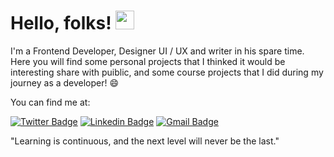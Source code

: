 # Hello, folks! <img src="https://raw.githubusercontent.com/MartinHeinz/MartinHeinz/master/wave.gif" width="30px">

I'm a Frontend Developer, Designer UI / UX and writer in his spare time. Here you will find some personal projects that I thinked it would be interesting share with puiblic, and some course projects that I did during my journey as a developer! 😄

You can find me at:

[![Twitter Badge](https://img.shields.io/badge/-@MatheusLB4-6633cc?style=flat-square&labelColor=6633cc&logo=twitter&logoColor=white&link=https://twitter.com/MatheusLB4)](https://twitter.com/MatheusLB4) 
[![Linkedin Badge](https://img.shields.io/badge/-Matheus%20Littig-6633cc?style=flat-square&logo=Linkedin&logoColor=white&link=https://https://www.linkedin.com/in/matheus-l-b-8559001a1/)](https://www.linkedin.com/in/matheus-l-b-8559001a1/) 
[![Gmail Badge](https://img.shields.io/badge/-littig.works@gmail.com-6633cc?style=flat-square&logo=Gmail&logoColor=white&link=mailto:dlittig.works@gmail.com)](mailto:littig.works@gmail.com)

"Learning is continuous, and the next level will never be the last." 
